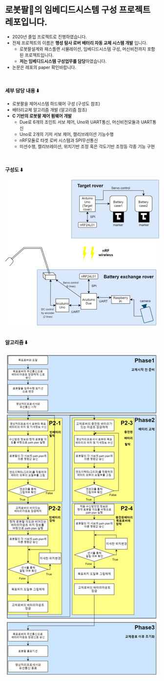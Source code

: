 # 로봇팔🦾의 임베디드시스템 구성 프로젝트 레포입니다.
* 2020년 졸업 프로젝트로 진행하였습니다.
* 전체 프로젝트의 이름은 **행성 탐사 로버 배터리 자동 교체 시스템 개발** 입니다.
  * 로봇팔설계와 패스플랜 시뮬레이션, 임베디드시스템 구성, 머신비전까지 포함된 프로젝트입니다.
  * **저는 임베디드시스템 구성업무를 담당**하였습니다.
* 논문은 레포의 paper 확인바랍니다.

&nbsp;&nbsp;&nbsp;&nbsp;
### 세부 담당 내용 ⬇️
* 로봇팔을 제어시스템 하드웨어 구성 (구성도 참조)
* 배터리교체 알고리즘 개발 (알고리즘 참조)
* **C 기반의 로봇팔 제어 펌웨어 개발**  
  * Due로 6개의 조인트 서보 제어, Uno와 UART통신, 머신비전모듈과 UART통신
  * Uno로 2개의 기저 서보 제어, 캘리브레이션 기능수행
  * nRF모듈로 타겟 로버 시스템과 SPI무선통신
  * 미션수행, 캘리브레이션, 위치기반 조정 혹은 각도기반 조정등 각종 기능 구현

&nbsp;&nbsp;&nbsp;&nbsp;
### 구성도 ⬇️
<img src="https://github.com/KHP95/gradutaion_project/blob/main/hardware_diagram.png" width="700">
&nbsp;&nbsp;&nbsp;&nbsp;

### 알고리즘 ⬇️
<img src="https://github.com/KHP95/gradutaion_project/blob/main/algorithm_flowchart.png" width="700">
